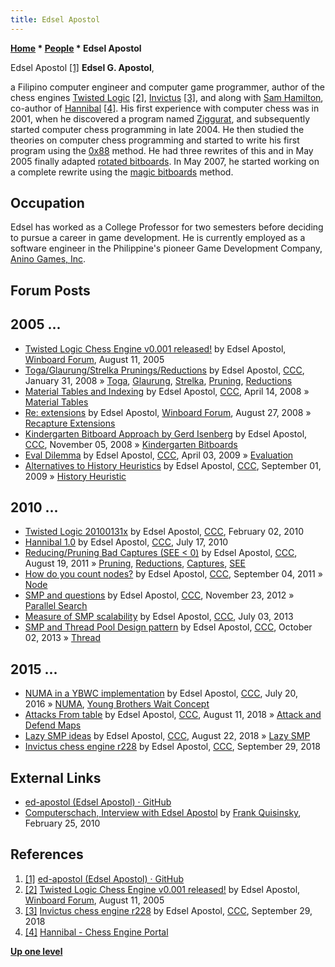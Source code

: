 ```yaml
---
title: Edsel Apostol
---
```

**[Home](Home "Home") * [People](People "People") * Edsel Apostol**

[](https://github.com/ed-apostol) Edsel Apostol <a id="cite-note-1" href="#cite-ref-1">[1]</a>
**Edsel G. Apostol**,

a Filipino computer engineer and computer game programmer, author of the chess engines [Twisted Logic](Twisted_Logic "Twisted Logic") <a id="cite-note-2" href="#cite-ref-2">[2]</a>, [Invictus](Invictus "Invictus") <a id="cite-note-3" href="#cite-ref-3">[3]</a>, and along with [Sam Hamilton](Sam_Hamilton "Sam Hamilton"), co-author of [Hannibal](Hannibal "Hannibal") <a id="cite-note-4" href="#cite-ref-4">[4]</a>. His first experience with computer chess was in 2001, when he discovered a program named [Ziggurat](Ziggurat "Ziggurat"), and subsequently started computer chess programming in late 2004.
He then studied the theories on computer chess programming and started to write his first program using the [0x88](0x88 "0x88") method.
He had three rewrites of this and in May 2005 finally adapted [rotated bitboards](Rotated_Bitboards "Rotated Bitboards").
In May 2007, he started working on a complete rewrite using the [magic bitboards](Magic_Bitboards "Magic Bitboards") method.

## Occupation

Edsel has worked as a College Professor for two semesters before deciding to pursue a career in game development. He is currently employed as a software engineer in the Philippine's pioneer Game Development Company, [Anino Games, Inc](https://en.wikipedia.org/wiki/Anino).

## Forum Posts

## 2005 ...

- [Twisted Logic Chess Engine v0.001 released!](http://www.open-aurec.com/wbforum/viewtopic.php?f=2&t=3270&p=16194) by Edsel Apostol, [Winboard Forum](Computer_Chess_Forums "Computer Chess Forums"), August 11, 2005
- [Toga/Glaurung/Strelka Prunings/Reductions](http://www.talkchess.com/forum/viewtopic.php?t=19316) by Edsel Apostol, [CCC](CCC "CCC"), January 31, 2008 » [Toga](Toga "Toga"), [Glaurung](Glaurung "Glaurung"), [Strelka](Strelka "Strelka"), [Pruning](Pruning "Pruning"), [Reductions](Reductions "Reductions")
- [Material Tables and Indexing](http://www.talkchess.com/forum/viewtopic.php?t=20659) by Edsel Apostol, [CCC](CCC "CCC"), April 14, 2008 » [Material Tables](Material_Tables "Material Tables")
- [Re: extensions](http://www.open-aurec.com/wbforum/viewtopic.php?f=4&t=49446&p=186656#p186656) by Edsel Apostol, [Winboard Forum](Computer_Chess_Forums "Computer Chess Forums"), August 27, 2008 » [Recapture Extensions](Recapture_Extensions "Recapture Extensions")
- [Kindergarten Bitboard Approach by Gerd Isenberg](http://www.talkchess.com/forum/viewtopic.php?t=24724) by Edsel Apostol, [CCC](CCC "CCC"), November 05, 2008 » [Kindergarten Bitboards](Kindergarten_Bitboards "Kindergarten Bitboards")
- [Eval Dilemma](http://www.talkchess.com/forum/viewtopic.php?t=27299) by Edsel Apostol, [CCC](CCC "CCC"), April 03, 2009 » [Evaluation](Evaluation "Evaluation")
- [Alternatives to History Heuristics](http://www.talkchess.com/forum/viewtopic.php?t=29611) by Edsel Apostol, [CCC](CCC "CCC"), September 01, 2009 » [History Heuristic](History_Heuristic "History Heuristic")

## 2010 ...

- [Twisted Logic 20100131x](http://www.talkchess.com/forum/viewtopic.php?t=32288) by Edsel Apostol, [CCC](CCC "CCC"), February 02, 2010
- [Hannibal 1.0](http://www.talkchess.com/forum/viewtopic.php?t=35468) by Edsel Apostol, [CCC](CCC "CCC"), July 17, 2010
- [Reducing/Pruning Bad Captures (SEE \< 0)](http://www.talkchess.com/forum/viewtopic.php?t=40100) by Edsel Apostol, [CCC](CCC "CCC"), August 19, 2011 » [Pruning](Pruning "Pruning"), [Reductions](Reductions "Reductions"), [Captures](Captures "Captures"), [SEE](Static_Exchange_Evaluation "Static Exchange Evaluation")
- [How do you count nodes?](http://www.talkchess.com/forum/viewtopic.php?t=40269) by Edsel Apostol, [CCC](CCC "CCC"), September 04, 2011 » [Node](Node "Node")
- [SMP and questions](http://www.talkchess.com/forum/viewtopic.php?t=46124) by Edsel Apostol, [CCC](CCC "CCC"), November 23, 2012 » [Parallel Search](Parallel_Search "Parallel Search")
- [Measure of SMP scalability](http://www.talkchess.com/forum/viewtopic.php?t=48524) by Edsel Apostol, [CCC](CCC "CCC"), July 03, 2013
- [SMP and Thread Pool Design pattern](http://www.talkchess.com/forum/viewtopic.php?t=49540) by Edsel Apostol, [CCC](CCC "CCC"), October 02, 2013 » [Thread](Thread "Thread")

## 2015 ...

- [NUMA in a YBWC implementation](http://www.talkchess.com/forum/viewtopic.php?t=60875) by Edsel Apostol, [CCC](CCC "CCC"), July 20, 2016 » [NUMA](NUMA "NUMA"), [Young Brothers Wait Concept](Young_Brothers_Wait_Concept "Young Brothers Wait Concept")
- [Attacks From table](http://www.talkchess.com/forum3/viewtopic.php?f=7&t=68196) by Edsel Apostol, [CCC](CCC "CCC"), August 11, 2018 » [Attack and Defend Maps](Attack_and_Defend_Maps "Attack and Defend Maps")
- [Lazy SMP ideas](http://www.talkchess.com/forum3/viewtopic.php?f=7&t=68278) by Edsel Apostol, [CCC](CCC "CCC"), August 22, 2018 » [Lazy SMP](Lazy_SMP "Lazy SMP")
- [Invictus chess engine r228](http://www.talkchess.com/forum3/viewtopic.php?f=2&t=68538) by Edsel Apostol, [CCC](CCC "CCC"), September 29, 2018

## External Links

- [ed-apostol (Edsel Apostol) · GitHub](https://github.com/ed-apostol)
- [Computerschach, Interview with Edsel Apostol](http://www.schach-welt.de/schach/computerschach/interviews/edsel-apostol) by [Frank Quisinsky](Frank_Quisinsky "Frank Quisinsky"), February 25, 2010

## References

1. <a id="cite-ref-1" href="#cite-note-1">[1]</a> [ed-apostol (Edsel Apostol) · GitHub](https://github.com/ed-apostol)
1. <a id="cite-ref-2" href="#cite-note-2">[2]</a> [Twisted Logic Chess Engine v0.001 released!](http://www.open-aurec.com/wbforum/viewtopic.php?f=2&t=3270&p=16194) by Edsel Apostol, [Winboard Forum](Computer_Chess_Forums "Computer Chess Forums"), August 11, 2005
1. <a id="cite-ref-3" href="#cite-note-3">[3]</a> [Invictus chess engine r228](http://www.talkchess.com/forum3/viewtopic.php?f=2&t=68538) by Edsel Apostol, [CCC](CCC "CCC"), September 29, 2018
1. <a id="cite-ref-4" href="#cite-note-4">[4]</a> [Hannibal - Chess Engine Portal](https://sites.google.com/site/edapostol/hannibal)

**[Up one level](People "People")**

